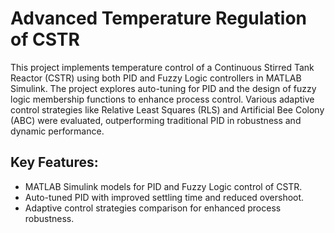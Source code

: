 # Advanced Temperature Regulation of CSTR

This project implements temperature control of a Continuous Stirred Tank Reactor (CSTR) using both PID and Fuzzy Logic controllers in MATLAB Simulink. The project explores auto-tuning for PID and the design of fuzzy logic membership functions to enhance process control. Various adaptive control strategies like Relative Least Squares (RLS) and Artificial Bee Colony (ABC) were evaluated, outperforming traditional PID in robustness and dynamic performance.

## Key Features:
- MATLAB Simulink models for PID and Fuzzy Logic control of CSTR.
- Auto-tuned PID with improved settling time and reduced overshoot.
- Adaptive control strategies comparison for enhanced process robustness.
